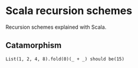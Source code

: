 # Scala recursion schemes

Recursion schemes explained with Scala.

## Catamorphism

    List(1, 2, 4, 8).fold(0)(_ + _) should be(15)

